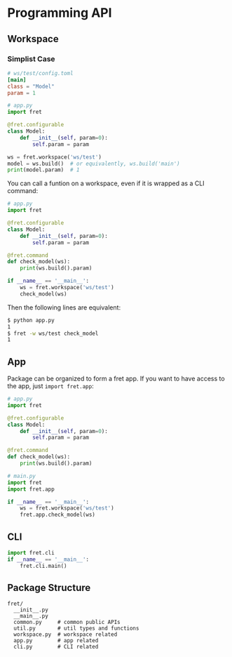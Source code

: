 # Programming API

## Workspace

### Simplist Case
```toml
# ws/test/config.toml
[main]
class = "Model"
param = 1
```

```py
# app.py
import fret

@fret.configurable
class Model:
    def __init__(self, param=0):
        self.param = param

ws = fret.workspace('ws/test')
model = ws.build()  # or equivalently, ws.build('main')
print(model.param)  # 1
```

You can call a funtion on a workspace, even if it is wrapped as a CLI command:

```py
# app.py
import fret

@fret.configurable
class Model:
    def __init__(self, param=0):
        self.param = param

@fret.command
def check_model(ws):
    print(ws.build().param)

if __name__ == '__main__':
    ws = fret.workspace('ws/test')
    check_model(ws)
```

Then the following lines are equivalent:

```sh
$ python app.py
1
$ fret -w ws/test check_model
1
```

## App

Package can be organized to form a fret app. If you want to have access to the app, just `import fret.app`:

```py
# app.py
import fret

@fret.configurable
class Model:
    def __init__(self, param=0):
        self.param = param

@fret.command
def check_model(ws):
    print(ws.build().param)
```

```py
# main.py
import fret
import fret.app

if __name__ == '__main__':
    ws = fret.workspace('ws/test')
    fret.app.check_model(ws)
```

## CLI
```py
import fret.cli
if __name__ == '__main__':
    fret.cli.main()
```

## Package Structure
```
fret/
  __init__.py
  __main__.py
  common.py     # common public APIs
  util.py       # util types and functions
  workspace.py  # workspace related
  app.py        # app related
  cli.py        # CLI related
```

